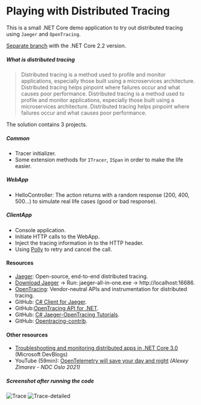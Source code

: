 # Playing with Distributed Tracing

This is a small .NET Core demo application to try out distributed tracing using `Jaeger` and `OpenTracing`.

[Separate branch](https://github.com/19balazs86/PlayingWithDistributedTracing/tree/netcoreapp2.2) with the .NET Core 2.2 version.

##### What is distributed tracing
> Distributed tracing is a method used to profile and monitor applications, especially those built using a microservices architecture. Distributed tracing helps pinpoint where failures occur and what causes poor performance. Distributed tracing is a method used to profile and monitor applications, especially those built using a microservices architecture. Distributed tracing helps pinpoint where failures occur and what causes poor performance.

The solution contains 3 projects.

##### Common
- Tracer initializer.
- Some extension methods for `ITracer`, `ISpan` in order to make the life easier.

##### WebApp
- HelloController: The action returns with a random response (200, 400, 500...) to simulate real life cases (good or bad response).

##### ClientApp
- Console application.
- Initiate HTTP calls to the WebApp.
- Inject the tracing information in to the HTTP header.
- Using [Polly](https://github.com/App-vNext/Polly) to retry and cancel the call.

#### Resources
- [Jaeger](https://www.jaegertracing.io): Open-source, end-to-end distributed tracing.
- [Download Jaeger](https://www.jaegertracing.io/download) -> Run: jaeger-all-in-one.exe -> http://localhost:16686.
- [OpenTracing](https://opentracing.io): Vendor-neutral APIs and instrumentation for distributed tracing.
- GitHub: [C# Client for Jaeger](https://github.com/jaegertracing/jaeger-client-csharp).
- GitHub:[OpenTracing API for .NET](https://github.com/opentracing/opentracing-csharp).
- GitHub: [C# Jaeger-OpenTracing Tutorials](https://github.com/yurishkuro/opentracing-tutorial/tree/master/csharp).
- GitHub: [Opentracing-contrib](https://github.com/opentracing-contrib/csharp-netcore).

#### Other resources

- [Troubleshooting and monitoring distributed apps in .NET Core 3.0](https://devblogs.microsoft.com/aspnet/improvements-in-net-core-3-0-for-troubleshooting-and-monitoring-distributed-apps) (Microsoft DevBlogs)
- YouTube (59min): [OpenTelemetry will save your day and night](https://www.youtube.com/watch?v=pz4bNmlss3w) *(Alexey Zimarev - NDC Oslo 2021)*

##### Screenshot after running the code
![Trace](dt-img-01.jpg)
![Trace-detailed](dt-img-02.jpg)